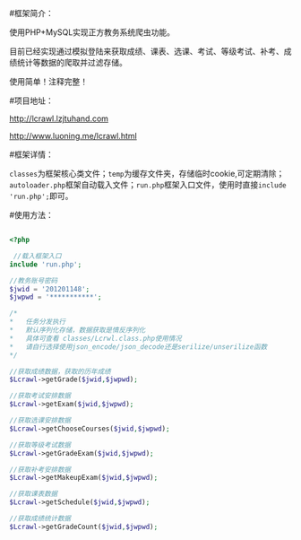 #框架简介：


使用PHP+MySQL实现正方教务系统爬虫功能。


目前已经实现通过模拟登陆来获取成绩、课表、选课、考试、等级考试、补考、成绩统计等数据的爬取并过滤存储。


使用简单！注释完整！

#项目地址：

http://lcrawl.lzjtuhand.com

http://www.luoning.me/lcrawl.html

#框架详情：

<code>classes</code>为框架核心类文件；<code>temp</code>为缓存文件夹，存储临时cookie,可定期清除；
<code>autoloader.php</code>框架自动载入文件；<code>run.php</code>框架入口文件，使用时直接<code>include 'run.php';</code>即可。

#使用方法：

```php

<?php

 //载入框架入口 
include 'run.php';

//教务账号密码
$jwid = '201201148';
$jwpwd = '***********';

/*
*   任务分发执行
*   默认序列化存储，数据获取是情反序列化
*   具体可查看 classes/Lcrwl.class.php使用情况
*   请自行选择使用json_encode/json_decode还是serilize/unserilize函数
*/

//获取成绩数据，获取的历年成绩
$Lcrawl->getGrade($jwid,$jwpwd);

//获取考试安排数据
$Lcrawl->getExam($jwid,$jwpwd);

//获取选课安排数据
$Lcrawl->getChooseCourses($jwid,$jwpwd);

//获取等级考试数据
$Lcrawl->getGradeExam($jwid,$jwpwd);

//获取补考安排数据
$Lcrawl->getMakeupExam($jwid,$jwpwd);

//获取课表数据
$Lcrawl->getSchedule($jwid,$jwpwd);

//获取成绩统计数据
$Lcrawl->getGradeCount($jwid,$jwpwd);
```